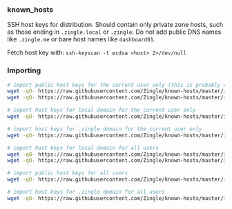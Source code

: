 ### known_hosts

SSH host keys for distribution.  Should contain only private zone hosts, such
as those ending in `.zingle.local` or `.zingle`.  Do not add public DNS names
like `.zingle.me` or bare host names like `dashboard01`.

Fetch host key with: `ssh-keyscan -t ecdsa <host> 2>/dev/null`

### Importing

```sh
# import public host keys for the current user only (this is probably what you want)
wget -qO- https://raw.githubusercontent.com/Zingle/known-hosts/master/import | bash
wget -qO- https://raw.githubusercontent.com/Zingle/known-hosts/master/import | bash -s -- --public

# import host keys for local domain for the current user only
wget -qO- https://raw.githubusercontent.com/Zingle/known-hosts/master/import | bash -s -- --domain

# import host keys for .zingle domain for the current user only
wget -qO- https://raw.githubusercontent.com/Zingle/known-hosts/master/import | bash -s zingle

# import host keys for local domain for all users
wget -qO- https://raw.githubusercontent.com/Zingle/known-hosts/master/import | sudo bash -s -- -g
wget -qO- https://raw.githubusercontent.com/Zingle/known-hosts/master/import | sudo bash -s -- -g --domain

# import public host keys for all users
wget -qO- https://raw.githubusercontent.com/Zingle/known-hosts/master/import | sudo bash -s -- -g --public

# import host keys for .zingle domain for all users
wget -qO- https://raw.githubusercontent.com/Zingle/known-hosts/master/import | sudo bash -s -- -g zingle
```
